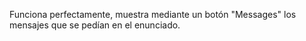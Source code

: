 Funciona perfectamente, muestra mediante un botón "Messages" los mensajes que se pedían en el enunciado.

